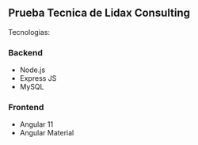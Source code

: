 ## Prueba Tecnica de Lidax Consulting

Tecnologias:

### Backend
- Node.js
- Express JS
- MySQL

### Frontend
- Angular 11
- Angular Material


